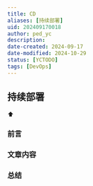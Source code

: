 ```yaml
---
title: CD
aliases: [持续部署]
uid: 202409170018
author: ped_yc
description: 
date-created: 2024-09-17
date-modified: 2024-10-29
status: [YCTODO]
tags: [DevOps]
---
```


## 持续部署

⬆

### 前言

### 文章内容

### 总结
